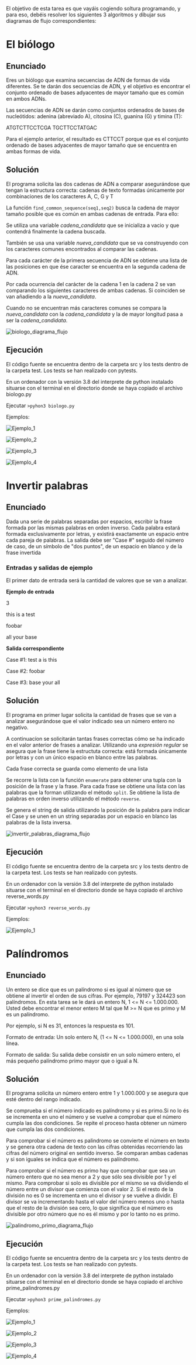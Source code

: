 El objetivo de esta tarea es que vayáis cogiendo soltura programando, y para eso, debéis resolver los siguientes 3 algoritmos y dibujar sus diagramas de flujo correspondientes:

# El biólogo
## Enunciado

Eres un biólogo que examina secuencias de ADN de formas de vida diferentes. Se te darán dos secuencias de ADN, y el objetivo es encontrar el conjunto ordenado de bases adyacentes de mayor tamaño que es común en ambos ADNs.

Las secuencias de ADN se darán como conjuntos ordenados de bases de nucleótidos: adenina (abreviado A), citosina (C), guanina (G) y timina (T):

ATGTCTTCCTCGA TGCTTCCTATGAC

Para el ejemplo anterior, el resultado es CTTCCT porque que es el conjunto ordenado de bases adyacentes de mayor tamaño que se encuentra en ambas formas de vida.

## Solución

El programa solicita las dos cadenas de ADN a comparar asegurándose que tengan la estructura correcta: cadenas de texto formadas únicamente por combinaciones de los caracteres A, C, G y T

La función `find_common_sequence(seq1,seq2)` busca la cadena de mayor tamaño posible que es común en ambas cadenas de entrada. Para ello:

Se utiliza una variable *cadena_candidata* que se inicializa a vacio y que contendrá finalmente la cadena buscada.

También se usa una variable *nueva_candidata* que se va construyendo con los caracteres comunes encontrados al comparar las cadenas.

Para cada carácter de la primera secuencia de ADN se obtiene una lista de las posiciones en que ése caracter se encuentra en la segunda cadena de ADN. 

Por cada ocurrencia del carácter de la cadena 1 en la cadena 2 se van comparando los siguientes caracteres de ambas cadenas. Si coinciden se van añadiendo a la *nueva_candidata*.

Cuando no se encuentran más caracteres comunes se compara la *nueva_candidata* con la *cadena_candidata* y la de mayor longitud pasa a ser la *cadena_candidata*.

![biologo_diagrama_flujo](el_biologo/img/biologo_flowchart.png)



## Ejecución

El código fuente se encuentra dentro de la carpeta src y los tests dentro de la carpeta test.
Los tests se han realizado con pytests.

En un ordenador con la versión 3.8 del interprete de python instalado situarse con el terminal en el directorio donde se haya copiado el archivo biologo.py

Ejecutar `>pyhon3 biologo.py` 

Ejemplos:

![Ejemplo_1](el_biologo/img/biologo_ejemplo1.png)

![Ejemplo_2](el_biologo/img/biologo_ejemplo2.png)

![Ejemplo_3](el_biologo/img/biologo_ejemplo3.png)

![Ejemplo_4](el_biologo/img/biologo_ejemplo4.png)




# Invertir palabras
## Enunciado
Dada una serie de palabras separadas por espacios, escribir la frase formada por las mismas palabras en orden inverso.
Cada palabra estará formada exclusivamente por letras, y existirá exactamente un espacio entre cada pareja de palabras.
La salida debe ser "Case #" seguido del número de caso, de un símbolo de "dos puntos", de un espacio en blanco
y de la frase invertida

### Entradas y salidas de ejemplo
El primer dato de entrada será la cantidad de valores que se van a analizar.

**Ejemplo de entrada**

3

this is a test

foobar

all your base



**Salida correspondiente**

Case #1: test a is this

Case #2: foobar

Case #3: base your all

## Solución

El programa en primer lugar solicita la cantidad de frases que se van a analizar asegurándose que el valor indicado sea un número entero no negativo.

A continuacíon se solicitarán tantas frases correctas cómo se ha indicado en el valor anterior de frases a analizar. Utilizando una *expresión regular* se asegura que la frase tiene la estructuta correcta: está formada únicamente por letras y con un único espacio en blanco entre las palabras.

Cada frase correcta se guarda como elemento de una lista

Se recorre la lista con la función `enumerate` para obtener una tupla con la posición de la frase y la frase. Para cada frase se obtiene una lista con las palabras que la forman utilizando el método `split`. Se obtiene la lista de palabras en orden inverso utilizando el método `reverse`.

Se genera el string de salida utilizando la posición de la palabra para indicar el Case y se unen en un string separadas por un espacio en blanco las palabras de la lista inversa.

![invertir_palabras_diagrama_flujo](invertir_palabras/img/invertir_palabras_flowchart.png)

## Ejecución
El código fuente se encuentra dentro de la carpeta src y los tests dentro de la carpeta test.
Los tests se han realizado con pytests.

En un ordenador con la versión 3.8 del interprete de python instalado situarse con el terminal en el directorio donde se haya copiado el archivo reverse_words.py

Ejecutar `>pyhon3 reverse_words.py` 

Ejemplos:

![Ejemplo_1](invertir_palabras/img/invertir_palabras_ejemplo1.png)


# Palíndromos
## Enunciado
Un entero se dice que es un palíndromo si es igual al número que se obtiene al invertir el orden de sus cifras.
Por ejemplo, 79197 y 324423 son palíndromos. En esta tarea se le dará un entero N, 1 <= N <= 1.000.000.
Usted debe encontrar el menor entero M tal que M >= N que es primo y M es un palíndromo.

Por ejemplo, si N es 31, entonces la respuesta es 101.

Formato de entrada:
Un solo entero N, (1 <= N <= 1.000.000), en una sola línea.

Formato de salida:
Su salida debe consistir en un solo número entero, el más pequeño palíndromo primo mayor que o igual a N.

## Solución

El programa solicita un número entero entre 1 y 1.000.000 y se asegura que esté dentro del rango indicado.

Se comprueba si el número indicado es palíndromo y si es primo.Si no lo és se incrementa en uno el número y se vuelve a comprobar que el número cumpla las dos condiciones. Se repite el proceso hasta obtener un número que cumpla las dos condiciones.

Para comprobar si el número es palindromo se convierte el número en texto y se genera otra cadena de texto con las cifras obtenidas recorriendo las cifras del número original en sentido inverso. Se comparan ambas cadenas y si son iguales se indica que el número es palíndromo.

Para comprobar si el número es primo hay que comprobar que sea un número entero que no sea menor a 2 y que sólo sea divisible por 1 y el mismo.
Para comprobar si solo es divisible por el mismo se va dividiendo el número entre un divisor que comienza con el valor 2. Si el resto de la división no es 0 se incrementa en uno el divisor y se vuelve a dividir. El divisor se va incrementando hasta el valor del número menos uno o hasta que el resto de la división sea cero, lo que significa que el número es divisible por otro número que no es él mismo y por lo tanto no es primo.

![palindromo_primo_diagrama_flujo](palindromo_primo/img/palindromo_primo_flowchart.png)

## Ejecución

El código fuente se encuentra dentro de la carpeta src y los tests dentro de la carpeta test.
Los tests se han realizado con pytests.

En un ordenador con la versión 3.8 del interprete de python instalado situarse con el terminal en el directorio donde se haya copiado el archivo prime_palindromes.py

Ejecutar `>pyhon3 prime_palindromes.py` 

Ejemplos:

![Ejemplo_1](palindromo_primo/img/palindromo_primo_ejemplo1.png)

![Ejemplo_2](palindromo_primo/img/palindromo_primo_ejemplo2.png)

![Ejemplo_3](palindromo_primo/img/palindromo_primo_ejemplo3.png)

![Ejemplo_4](palindromo_primo/img/palindromo_primo_ejemplo4.png)




